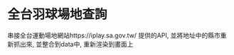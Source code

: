 全台羽球場地查詢
================

串接全台運動場地網站https://iplay.sa.gov.tw/ 提供的API, 並將地址中的縣市重新抓出來, 並整合到data中, 重新渲染到畫面上


